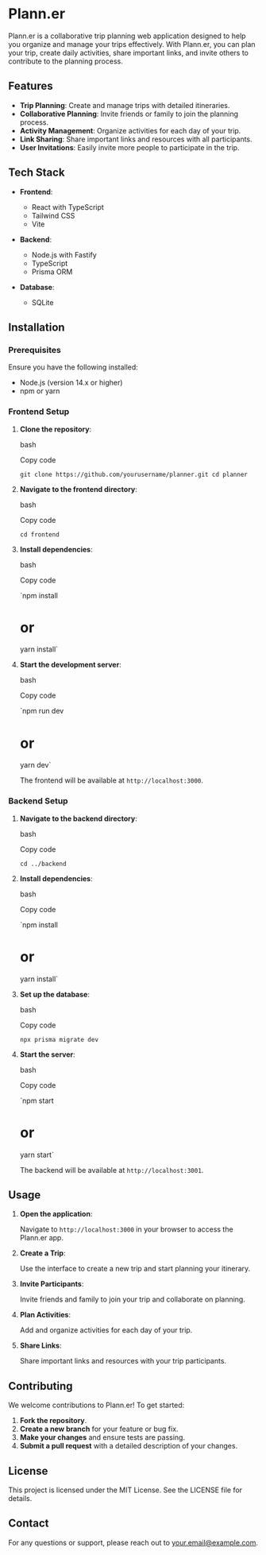 Plann.er
========

Plann.er is a collaborative trip planning web application designed to help you organize and manage your trips effectively. With Plann.er, you can plan your trip, create daily activities, share important links, and invite others to contribute to the planning process.

Features
--------

-   **Trip Planning**: Create and manage trips with detailed itineraries.
-   **Collaborative Planning**: Invite friends or family to join the planning process.
-   **Activity Management**: Organize activities for each day of your trip.
-   **Link Sharing**: Share important links and resources with all participants.
-   **User Invitations**: Easily invite more people to participate in the trip.

Tech Stack
----------

-   **Frontend**:

    -   React with TypeScript
    -   Tailwind CSS
    -   Vite
-   **Backend**:

    -   Node.js with Fastify
    -   TypeScript
    -   Prisma ORM
-   **Database**:

    -   SQLite

Installation
------------

### Prerequisites

Ensure you have the following installed:

-   Node.js (version 14.x or higher)
-   npm or yarn

### Frontend Setup

1.  **Clone the repository**:

    bash

    Copy code

    `git clone https://github.com/yourusername/planner.git
    cd planner`

2.  **Navigate to the frontend directory**:

    bash

    Copy code

    `cd frontend`

3.  **Install dependencies**:

    bash

    Copy code

    `npm install
    # or
    yarn install`

4.  **Start the development server**:

    bash

    Copy code

    `npm run dev
    # or
    yarn dev`

    The frontend will be available at `http://localhost:3000`.

### Backend Setup

1.  **Navigate to the backend directory**:

    bash

    Copy code

    `cd ../backend`

2.  **Install dependencies**:

    bash

    Copy code

    `npm install
    # or
    yarn install`

3.  **Set up the database**:

    bash

    Copy code

    `npx prisma migrate dev`

4.  **Start the server**:

    bash

    Copy code

    `npm start
    # or
    yarn start`

    The backend will be available at `http://localhost:3001`.

Usage
-----

1.  **Open the application**:

    Navigate to `http://localhost:3000` in your browser to access the Plann.er app.

2.  **Create a Trip**:

    Use the interface to create a new trip and start planning your itinerary.

3.  **Invite Participants**:

    Invite friends and family to join your trip and collaborate on planning.

4.  **Plan Activities**:

    Add and organize activities for each day of your trip.

5.  **Share Links**:

    Share important links and resources with your trip participants.

Contributing
------------

We welcome contributions to Plann.er! To get started:

1.  **Fork the repository**.
2.  **Create a new branch** for your feature or bug fix.
3.  **Make your changes** and ensure tests are passing.
4.  **Submit a pull request** with a detailed description of your changes.

License
-------

This project is licensed under the MIT License. See the LICENSE file for details.

Contact
-------

For any questions or support, please reach out to your.email@example.com.